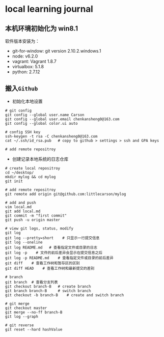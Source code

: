 
# local learning journal

## 本机环境初始化为 win8.1

软件版本安装为：
- git-for-window: git version 2.10.2.windows.1
- node: v6.2.0
- vagrant: Vagrant 1.8.7
- virtualbox: 5.1.8
- python: 2.7.12

## 搬入`Github`

- 初始化本地设置
```
# git config
git config --global user.name Carson
git config --global user.email chenkansheng0@163.com
git config --global color.ui auto

# config SSH key
ssh-keygen -t rsa -C chenkansheng0@163.com
cat ~/.ssh/id_rsa.pub   # copy to github > settings > ssh and GPA keys

# add remote repositroy
```

- 创建记录本地系统的日志仓库
```
# create local repositroy
cd ~/desktop/
mkdir mylog && cd mylog
git init

# add remote repositroy
git remote add origin git@github.com:littlecarson/mylog

# add and push
vim local.md
git add local.md
git commit -m "first commit"
git push -u origin master

# view git logs, status, modify
git log
git log --pretty=short    # 只显示一行提交信息
git log --oneline
git log README.md   # 查看指定文件或目录的日志
git log -p    # 文件的前后差异会显示在提交信息之后
git log -p README.md    # 查看指定文件或目录的前后差异
git diff    # 查看工作树和暂存区的区别
git diff HEAD    # 查看工作树和最新提交的差别

# branch
git branch  # 查看分支列表
git checkout branch-B   # create branch
git branch branch-B     # switch branch
git checkout -b branch-B    # create and switch branch

# git merge
git checkout master
git merge --no-ff branch-B
git log --graph 

# git reverse
git reset --hard hashValue
```
